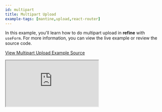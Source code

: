 ```yaml
---
id: multipart
title: Multipart Upload
example-tags: [mantine,upload,react-router]
---
```


In this example, you'll learn how to do multipart upload in **refine** with `useForm`. For more information, you can view the live example or review the source code.

[View Multipart Upload Example Source](https://github.com/pankod/refine/tree/master/examples/upload/mantine/multipart)

<iframe loading="lazy" src="https://stackblitz.com//github/pankod/refine/tree/master/examples/upload/mantine/multipart?embed=1&view=preview&theme=dark&preset=node"
    style={{width: "100%", height:"80vh", border: "0px", borderRadius: "8px", overflow:"hidden"}}
    title="mantine-multipart-upload"
></iframe>
